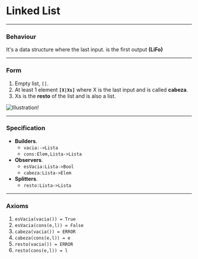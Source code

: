 # Linked List
***
### Behaviour
It's a data structure where the last input.
is the first output **(LiFo)**
***
### Form
1. Empty list, `[]`.
2. At least 1 element **`[X|Xs]`** where X is the last input and is called **cabeza**.
3. Xs is the **resto** of the list and is also a list.

![Illustration!](https://miro.medium.com/max/970/1*f2oDQ0cdY54olxCFOIMIdQ.png)

***
### Specification
- **Builders**.
    - `vacia:->Lista`
    - `cons:Elem,Lista->Lista`
- **Observers**.
    - `esVacia:Lista->Bool`
    - `cabeza:Lista->Elem`
- **Splitters**.
    - `resto:Lista->Lista`
***
### Axioms
1. `esVacia(vacia()) = True`
2. `esVacia(cons(e,l)) = False`
3. `cabeza(vacia()) = ERROR`
4. `cabeza(cons(e,l)) = e`
5. `resto(vacia()) = ERROR`
6. `resto(cons(e,l)) = l`

